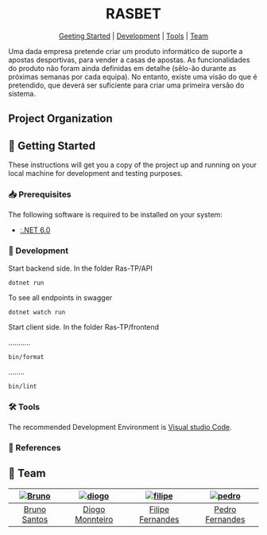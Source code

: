 [bruno]: https://github.com/BrunoXBSantos
[bruno-pic]: https://github.com/BrunoXBSantos.png?size=120
[diogo]: https://github.com/DxMonteiro
[diogo-pic]: https://github.com/DxMonteiro.png?size=120
[filipe]: https://github.com/Falape
[filipe-pic]: https://github.com/Falape.png?size=120
[pedro]: https://github.com/PedroFernandesMIEI
[pedro-pic]: https://github.com/PedroFernandesMIEI.png?size=120

<div align="center">

# RASBET

[Geeting Started](#rocket-getting-started)
|
[Development](#hammer-development)
|
[Tools](#hammer_and_wrench-tools)
|
[Team](#busts_in_silhouette-team)

</div>

Uma dada empresa pretende criar um produto informático de suporte a apostas desportivas, para
vender a casas de apostas. As funcionalidades do produto não foram ainda definidas em detalhe 
(sêlo-ão durante as próximas semanas por cada equipa). No entanto, existe uma visão do que é
pretendido, que deverá ser suficiente para criar uma primeira versão do sistema. 
## Project Organization



## :rocket: Getting Started

These instructions will get you a copy of the project up and running on your
local machine for development and testing purposes.


### :inbox_tray: Prerequisites

The following software is required to be installed on your system:

- [:.NET 6.0](https://dotnet.microsoft.com/en-us/)

### :hammer: Development 

Start backend side. In the folder Ras-TP/API

```
dotnet run
```

To see all endpoints in swagger

```
dotnet watch run
```

Start client side. In the folder Ras-TP/frontend

...........

```
bin/format
```

........

```
bin/lint
```

### :hammer_and_wrench: Tools

The recommended Development Environment is [Visual studio Code](https://code.visualstudio.com/).

### :link: References


## :busts_in_silhouette: Team

|   [![Bruno][bruno-pic]][bruno]   |  [![diogo][diogo-pic]][diogo]    | [![filipe][filipe-pic]][filipe]   |   [![pedro][pedro-pic]][pedro]  |
| :------------------------------: | :------------------------------: | :------------------------------:  | :-----------------------------: |
|      [Bruno Santos][bruno]       |     [Diogo Monnteiro][diogo]     |    [Filipe Fernandes][filipe]     |    [Pedro Fernandes][pedro]     |

